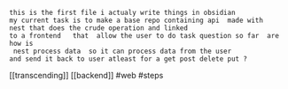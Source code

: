	this is the first file i actualy write things in obsidian
	my current task is to make a base repo containing api  made with 
	nest that does the crude operation and linked   
	to a frontend   that  allow the user to do task question so far  are  how is
	 nest process data  so it can process data from the user
	and send it back to user atleast for a get post delete put ? 

[[transcending]]
[[backend]]
#web
#steps